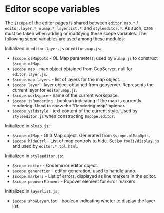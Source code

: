# Editor scope variables

The `$scope` of the editor pages is shared between `editor.map.*` / `editor.layer.*`, 
`olmap.*`, `layerlist.*`, and `styleeditor.*`. As such, care must be taken when adding
or modifying these scope variables.
The following scope variables are used among these modules:


Initialized in `editor.layer.js` or `editor.map.js`:
* `$scope.olMapOpts` - OL Map parameters, used by `olmap.js` to construct `$scope.olMap`.
* `$scope.map` - map object obtained from GeoServer. null for `editor.layer.js`.
* `$scope.map.layers` - list of layers for the map object.
* `$scope.layer` - layer object obtained from geoserver. Represents the current layer for `editor.map.js`.
* `$scope.workspace` - name of the current workspace.
* `$scope.isRendering` - boolean indicating if the map is currently rendering. Used to show the "Rendering map" spinner.
* `$scope.ysldstyle` - text content of the current style. Used by `styleeditor.js` when constructing `$scope.editor`.

Initialized in `olmap.js`:
* `$scope.olMap` - OL3 Map object. Generated from `$scope.olMapOpts`.
* `$scope.hideCtrl` - List of map controls to hide. Set by `tools/display.js` and used by `editor.*.tpl.html`.


Initialized in `styleeditor.js`:
* `$scope.editor` - Codemirror editor object.
* `$scope.generation` - editor generation; used to handle undo.
* `$scope.markers` - List of errors, displayed as line markers in the editor.
* `$scope.popoverElement` - Popover element for error markers.


Initialized in `layerlist.js`:
* `$scope.showLayerList` - boolean indicating wheter to display the layer list.
